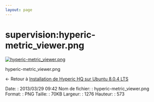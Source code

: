 ```yaml
---
layout: page
---
```


supervision:hyperic-metric\_viewer.png
======================================

[![hyperic-metric\_viewer.png](..//assets/media/supervision/hyperic-metric_viewer.png@cache=&w=900&h=404 "hyperic-metric_viewer.png")](..//assets/media/supervision/hyperic-metric_viewer.png@cache= "Afficher le fichier original")

hyperic-metric\_viewer.png

← Retour à [Installation de Hyperic HQ sur Ubuntu 8.0.4
LTS](../../various/hyperic-ubuntu-install.html "various:hyperic-ubuntu-install")

Date:
:   2013/03/29 09:42
Nom de fichier:
:   hyperic-metric\_viewer.png
Format:
:   PNG
Taille:
:   70KB
Largeur:
:   1276
Hauteur:
:   573

